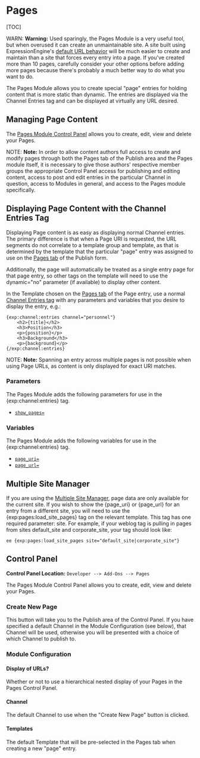 <!--
    This source file is part of the open source project
    ExpressionEngine User Guide (https://github.com/ExpressionEngine/ExpressionEngine-User-Guide)

    @link      https://expressionengine.com/
    @copyright Copyright (c) 2003-2020, Packet Tide, LLC (https://packettide.com)
    @license   https://expressionengine.com/license Licensed under Apache License, Version 2.0
-->

# Pages

[TOC]

WARN: **Warning:** Used sparingly, the Pages Module is a very useful tool, but when overused it can create an unmaintainable site. A site built using ExpressionEngine's [default URL behavior](general/url-structure.md) will be much easier to create and maintain than a site that forces every entry into a page. If you've created more than 10 pages, carefully consider your other options before adding more pages because there's probably a much better way to do what you want to do.

The Pages Module allows you to create special "page" entries for holding content that is more static than dynamic. The entries are displayed via the Channel Entries tag and can be displayed at virtually any URL desired.

## Managing Page Content

The [Pages Module Control Panel](#control-panel) allows you to create, edit, view and delete your Pages.

NOTE: **Note:** In order to allow content authors full access to create and modify pages through both the Pages tab of the Publish area and the Pages module itself, it is necessary to give those authors' respective member groups the appropriate Control Panel access for publishing and editing content, access to post and edit entries in the particular Channel in question, access to Modules in general, and access to the Pages module specifically.

## Displaying Page Content with the Channel Entries Tag

Displaying Page content is as easy as displaying normal Channel entries. The primary difference is that when a Page URI is requested, the URL segments do not correlate to a template group and template, as that is determined by the template that the particular "page" entry was assigned to use on the [Pages tab](control-panel/create.md) of the Publish form.

Additionally, the page will automatically be treated as a single entry page for that page entry, so other tags on the template will need to use the dynamic="no" parameter (if available) to display other content.

In the Template chosen on the [Pages tab](control-panel/create.md) of the Page entry, use a normal [Channel Entries tag](channels/entries.md) with any parameters and variables that you desire to display the entry, e.g.:

    {exp:channel:entries channel="personnel"}
        <h2>{title}</h2>
        <h3>Position</h3>
        <p>{position}</p>
        <h3>Background</h3>
        <p>{background}</p>
    {/exp:channel:entries}

NOTE: **Note:** Spanning an entry across multiple pages is not possible when using Page URLs, as content is only displayed for exact URI matches.

### Parameters

The Pages Module adds the following parameters for use in the {exp:channel:entries} tag.

- [`show_pages=`](channels/entries.md#show_pages)

### Variables

The Pages Module adds the following variables for use in the {exp:channel:entries} tag.

- [`page_uri=`](channels/entries.md#page_uri)
- [`page_url=`](channels/entries.md#page_url)

## Multiple Site Manager

If you are using the [Multiple Site Manager](msm/overview.md), page data are only available for the current site. If you wish to show the {page_uri} or {page_url} for an entry from a different site, you will need to use the {exp:pages:load_site_pages} tag on the relevant template. This tag has one required parameter: site. For example, if your weblog tag is pulling in pages from sites default_site and corporate_site, your tag should look like:

`ee {exp:pages:load_site_pages site="default_site|corporate_site"}`

## Control Panel

**Control Panel Location:** `Developer --> Add-Ons --> Pages`

The Pages Module Control Panel allows you to create, edit, view and delete your Pages.

### Create New Page

This button will take you to the Publish area of the Control Panel. If you have specified a default Channel in the Module Configuration (see below), that Channel will be used, otherwise you will be presented with a choice of which Channel to publish to.

### Module Configuration

#### Display of URLs?

Whether or not to use a hierarchical nested display of your Pages in the Pages Control Panel.

#### Channel

The default Channel to use when the "Create New Page" button is clicked.

#### Templates

The default Template that will be pre-selected in the Pages tab when creating a new "page" entry.
